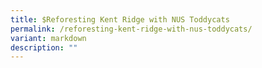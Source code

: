 ```yaml
---
title: $Reforesting Kent Ridge with NUS Toddycats
permalink: /reforesting-kent-ridge-with-nus-toddycats/
variant: markdown
description: ""
---
```

